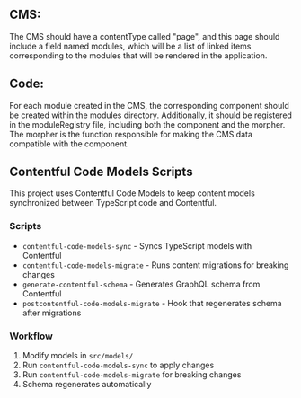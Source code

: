 ## CMS:

The CMS should have a contentType called "page", and this page should include a field named modules, which will be a list of linked items corresponding to the modules that will be rendered in the application.

## Code:

For each module created in the CMS, the corresponding component should be created within the modules directory. Additionally, it should be registered in the moduleRegistry file, including both the component and the morpher. The morpher is the function responsible for making the CMS data compatible with the component.

## Contentful Code Models Scripts

This project uses Contentful Code Models to keep content models synchronized between TypeScript code and Contentful.

### Scripts

- `contentful-code-models-sync` - Syncs TypeScript models with Contentful
- `contentful-code-models-migrate` - Runs content migrations for breaking changes
- `generate-contentful-schema` - Generates GraphQL schema from Contentful
- `postcontentful-code-models-migrate` - Hook that regenerates schema after migrations

### Workflow

1. Modify models in `src/models/`
2. Run `contentful-code-models-sync` to apply changes
3. Run `contentful-code-models-migrate` for breaking changes
4. Schema regenerates automatically
